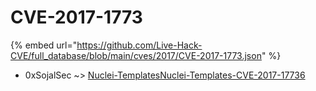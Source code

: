 # CVE-2017-1773
{% embed url="https://github.com/Live-Hack-CVE/full_database/blob/main/cves/2017/CVE-2017-1773.json" %}

* 0xSojalSec ~> [Nuclei-TemplatesNuclei-Templates-CVE-2017-17736](https://www.alice-snow.ru/2017/database/cve-2017-1773/nuclei-templatesnuclei-templates-cve-2017-17736-0xsojalsec)